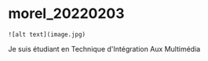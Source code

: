 # morel_20220203

	![alt text](image.jpg)
Je suis étudiant en Technique d'Intégration Aux Multimédia
